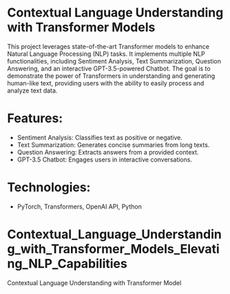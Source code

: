 # Contextual Language Understanding with Transformer Models

This project leverages state-of-the-art Transformer models to enhance Natural Language Processing (NLP) tasks. It implements multiple NLP functionalities, including Sentiment Analysis, Text Summarization, Question Answering, and an interactive GPT-3.5-powered Chatbot. The goal is to demonstrate the power of Transformers in understanding and generating human-like text, providing users with the ability to easily process and analyze text data.

# Features:
- Sentiment Analysis: Classifies text as positive or negative.
- Text Summarization: Generates concise summaries from long texts.
- Question Answering: Extracts answers from a provided context.
- GPT-3.5 Chatbot: Engages users in interactive conversations.

# Technologies:
- PyTorch, Transformers, OpenAI API, Python

# Contextual_Language_Understanding_with_Transformer_Models_Elevating_NLP_Capabilities
Contextual Language Understanding with Transformer Model

